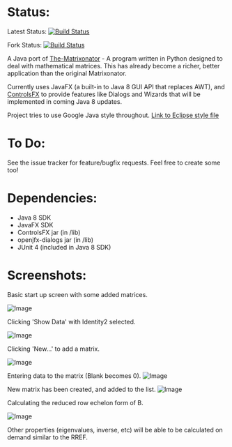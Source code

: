 Status:
======
Latest Status: [![Build Status](https://travis-ci.org/Sheepzez/Matrixonator-Java.svg?branch=master)](https://travis-ci.org/Sheepzez/Matrixonator-Java)

Fork Status: [![Build Status](https://travis-ci.org/projectgoav/Matrixonator-Java.svg?branch=master)](https://travis-ci.org/projectgoav/Matrixonator-Java)

A Java port of [The-Matrixonator](https://github.com/Sheepzez/The-Matrixonator) - A program written in Python designed to deal with mathematical matrices. This has already become a richer, better application than the original Matrixonator.

Currently uses JavaFX (a built-in to Java 8 GUI API that replaces AWT), and [ControlsFX](http://fxexperience.com/controlsfx/) to provide features like Dialogs and Wizards that will be implemented in coming Java 8 updates.

Project tries to use Google Java style throughout.
[Link to Eclipse style file](https://code.google.com/p/google-styleguide/source/browse/trunk/eclipse-java-google-style.xml)

To Do:
======
See the issue tracker for feature/bugfix requests. Feel free to create some too!

Dependencies:
====================
- Java 8 SDK
- JavaFX SDK
- ControlsFX jar (in /lib)
- openjfx-dialogs jar (in /lib)
- JUnit 4 (included in Java 8 SDK)

Screenshots:
============

Basic start up screen with some added matrices.

![Image](https://cloud.githubusercontent.com/assets/3807889/5889990/9d763196-a43a-11e4-8c48-68538c51ec4a.png)

Clicking 'Show Data' with Identity2 selected.

![Image](https://cloud.githubusercontent.com/assets/3807889/5889991/a18388ec-a43a-11e4-9796-3a3709805a8b.png)

Clicking 'New...' to add a matrix.

![Image](https://cloud.githubusercontent.com/assets/3807889/5889992/a6d04f9c-a43a-11e4-9919-d0d1e6170333.png)

Entering data to the matrix (Blank becomes 0).
![Image](https://cloud.githubusercontent.com/assets/3807889/5889993/aa5a0e1e-a43a-11e4-865c-cc061b93f13e.png)

New matrix has been created, and added to the list.
![Image](https://cloud.githubusercontent.com/assets/3807889/5889995/af9d8a68-a43a-11e4-9fad-bd2c368340d7.png)

Calculating the reduced row echelon form of B.

![Image](https://cloud.githubusercontent.com/assets/3807889/5889998/b6094fcc-a43a-11e4-9dd6-b9c3b60ca602.png)

Other properties (eigenvalues, inverse, etc) will be able to be calculated on demand similar to the RREF.
